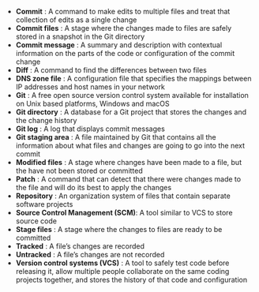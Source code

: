 - **Commit** : A command to make edits to multiple files and treat that collection of edits as a single change
- **Commit files** : A stage where the changes made to files are safely stored in a snapshot in the Git directory
- **Commit message** : A summary and description with contextual information on the parts of the code or configuration of the commit change
- **Diff** : A command to find the differences between two files
- **DNS zone file** : A configuration file that specifies the mappings between IP addresses and host names in your network
- **Git** : A free open source version control system available for installation on Unix based platforms, Windows and macOS
- **Git directory** : A database for a Git project that stores the changes and the change history
- **Git log** : A log that displays commit messages 
- **Git staging area** : A file maintained by Git that contains all the information about what files and changes are going to go into the next commit
- **Modified files** : A stage where changes have been made to a file, but the have not been stored or committed 
- **Patch** : A command that can detect that there were changes made to the file and will do its best to apply the changes
- **Repository** : An organization system of files that contain separate software projects 
- **Source Control Management (SCM)**: A tool similar to VCS to store source code
- **Stage files** : A stage where the changes to files are ready to be committed 
- **Tracked** : A file’s changes are recorded
- **Untracked** : A file’s changes are not recorded
- **Version control systems (VCS)** : A tool to safely test code before releasing it, allow multiple people collaborate on the same coding projects together, and stores the history of that code and configuration

